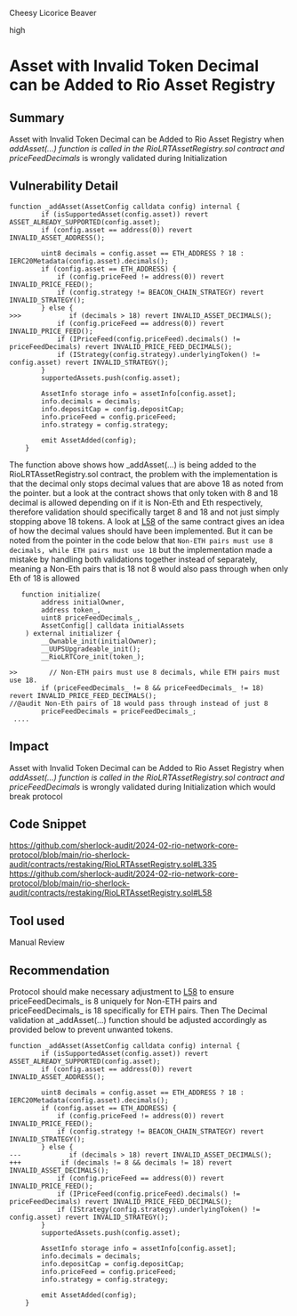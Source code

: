 Cheesy Licorice Beaver

high

# Asset with Invalid Token Decimal can be Added to Rio Asset Registry

## Summary
Asset with Invalid Token Decimal can be Added to Rio Asset Registry when _addAsset(...) function is called in the RioLRTAssetRegistry.sol contract and priceFeedDecimals_ is wrongly validated during Initialization
## Vulnerability Detail
```solidity
function _addAsset(AssetConfig calldata config) internal {
        if (isSupportedAsset(config.asset)) revert ASSET_ALREADY_SUPPORTED(config.asset);
        if (config.asset == address(0)) revert INVALID_ASSET_ADDRESS();

        uint8 decimals = config.asset == ETH_ADDRESS ? 18 : IERC20Metadata(config.asset).decimals();
        if (config.asset == ETH_ADDRESS) {
            if (config.priceFeed != address(0)) revert INVALID_PRICE_FEED();
            if (config.strategy != BEACON_CHAIN_STRATEGY) revert INVALID_STRATEGY();
        } else {
>>>            if (decimals > 18) revert INVALID_ASSET_DECIMALS();
            if (config.priceFeed == address(0)) revert INVALID_PRICE_FEED();
            if (IPriceFeed(config.priceFeed).decimals() != priceFeedDecimals) revert INVALID_PRICE_FEED_DECIMALS();
            if (IStrategy(config.strategy).underlyingToken() != config.asset) revert INVALID_STRATEGY();
        }
        supportedAssets.push(config.asset);

        AssetInfo storage info = assetInfo[config.asset];
        info.decimals = decimals;
        info.depositCap = config.depositCap;
        info.priceFeed = config.priceFeed;
        info.strategy = config.strategy;

        emit AssetAdded(config);
    }
```
The function above shows how _addAsset(...) is being added to the RioLRTAssetRegistry.sol contract, the problem with the implementation is that the decimal only stops decimal values that are above 18 as noted from the pointer. but a look at the contract shows that only token with 8 and 18 decimal is allowed depending on if it is Non-Eth and Eth respectively, therefore validation should specifically target 8 and 18 and not just simply stopping above 18 tokens.
A look at [L58](https://github.com/sherlock-audit/2024-02-rio-network-core-protocol/blob/main/rio-sherlock-audit/contracts/restaking/RioLRTAssetRegistry.sol#L58) of the same contract gives an idea of how the decimal values should have been implemented.
But it can be noted from the pointer in the code below that `Non-ETH pairs must use 8 decimals, while ETH pairs must use 18` but the implementation made a mistake by handling both validations together instead of separately, meaning a Non-Eth pairs that is 18 not 8 would also pass through when only Eth of 18 is allowed
```solidity
   function initialize(
        address initialOwner,
        address token_,
        uint8 priceFeedDecimals_,
        AssetConfig[] calldata initialAssets
    ) external initializer {
        __Ownable_init(initialOwner);
        __UUPSUpgradeable_init();
        __RioLRTCore_init(token_);

>>        // Non-ETH pairs must use 8 decimals, while ETH pairs must use 18.
        if (priceFeedDecimals_ != 8 && priceFeedDecimals_ != 18) revert INVALID_PRICE_FEED_DECIMALS();
//@audit Non-Eth pairs of 18 would pass through instead of just 8
        priceFeedDecimals = priceFeedDecimals_;
 ....
```

## Impact
Asset with Invalid Token Decimal can be Added to Rio Asset Registry when _addAsset(...) function is called in the RioLRTAssetRegistry.sol contract and priceFeedDecimals_ is wrongly validated during Initialization which would break protocol
## Code Snippet
https://github.com/sherlock-audit/2024-02-rio-network-core-protocol/blob/main/rio-sherlock-audit/contracts/restaking/RioLRTAssetRegistry.sol#L335
https://github.com/sherlock-audit/2024-02-rio-network-core-protocol/blob/main/rio-sherlock-audit/contracts/restaking/RioLRTAssetRegistry.sol#L58
## Tool used

Manual Review

## Recommendation
Protocol should make necessary adjustment to [L58](https://github.com/sherlock-audit/2024-02-rio-network-core-protocol/blob/main/rio-sherlock-audit/contracts/restaking/RioLRTAssetRegistry.sol#L58) to ensure priceFeedDecimals_ is 8 uniquely for Non-ETH pairs and priceFeedDecimals_ is 18 specifically for ETH pairs. Then The Decimal validation at _addAsset(...) function should be adjusted accordingly as provided below to prevent unwanted tokens.
```solidity
function _addAsset(AssetConfig calldata config) internal {
        if (isSupportedAsset(config.asset)) revert ASSET_ALREADY_SUPPORTED(config.asset);
        if (config.asset == address(0)) revert INVALID_ASSET_ADDRESS();

        uint8 decimals = config.asset == ETH_ADDRESS ? 18 : IERC20Metadata(config.asset).decimals();
        if (config.asset == ETH_ADDRESS) {
            if (config.priceFeed != address(0)) revert INVALID_PRICE_FEED();
            if (config.strategy != BEACON_CHAIN_STRATEGY) revert INVALID_STRATEGY();
        } else {
---            if (decimals > 18) revert INVALID_ASSET_DECIMALS();
+++          if (decimals != 8 && decimals != 18) revert INVALID_ASSET_DECIMALS();
            if (config.priceFeed == address(0)) revert INVALID_PRICE_FEED();
            if (IPriceFeed(config.priceFeed).decimals() != priceFeedDecimals) revert INVALID_PRICE_FEED_DECIMALS();
            if (IStrategy(config.strategy).underlyingToken() != config.asset) revert INVALID_STRATEGY();
        }
        supportedAssets.push(config.asset);

        AssetInfo storage info = assetInfo[config.asset];
        info.decimals = decimals;
        info.depositCap = config.depositCap;
        info.priceFeed = config.priceFeed;
        info.strategy = config.strategy;

        emit AssetAdded(config);
    }
```